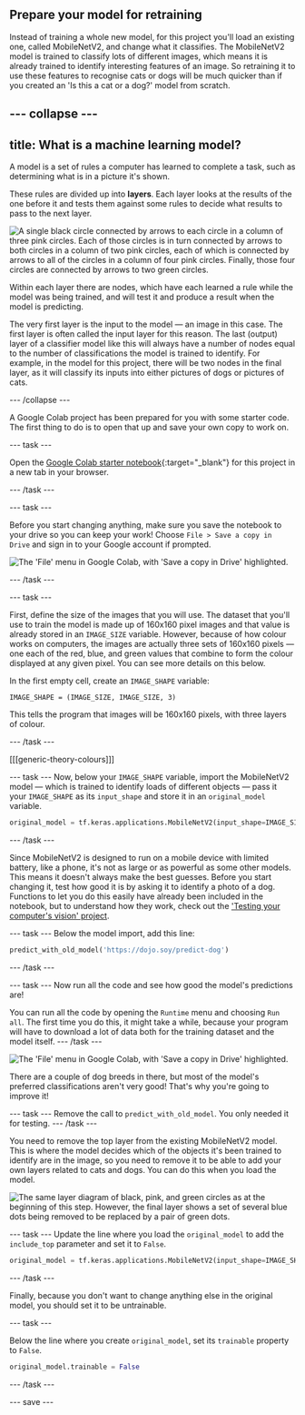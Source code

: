 ## Prepare your model for retraining

Instead of training a whole new model, for this project you'll load an existing one, called MobileNetV2, and change what it classifies. The MobileNetV2 model is trained to classify lots of different images, which means it is already trained to identify interesting features of an image. So retraining it to use these features to recognise cats or dogs will be much quicker than if you created an 'Is this a cat or a dog?' model from scratch.

--- collapse ---
---
title: What is a machine learning model?
---

A model is a set of rules a computer has learned to complete a task, such as determining what is in a picture it's shown.

These rules are divided up into **layers**. Each layer looks at the results of the one before it and tests them against some rules to decide what results to pass to the next layer.

![A single black circle connected by arrows to each circle in a column of three pink circles. Each of those circles is in turn connected by arrows to both circles in a column of two pink circles, each of which is connected by arrows to all of the circles in a column of four pink circles. Finally, those four circles are connected by arrows to two green circles.](images/neural_network_diagram.png)

Within each layer there are nodes, which have each learned a rule while the model was being trained, and will test it and produce a result when the model is predicting.

The very first layer is the input to the model — an image in this case. The first layer is often called the input layer for this reason. The last (output) layer of a classifier model like this will always have a number of nodes equal to the number of classifications the model is trained to identify. For example, in the model for this project, there will be two nodes in the final layer, as it will classify its inputs into either pictures of dogs or pictures of cats.

--- /collapse ---

A Google Colab project has been prepared for you with some starter code. The first thing to do is to open that up and save your own copy to work on.

--- task ---

Open the [Google Colab starter notebook](https://colab.research.google.com/drive/1uKqhEOSu9pIKVwgw4GOHqeq-jzPaYYMH#scrollTo=gebsfn75wKRg){:target="_blank"}  for this project in a new tab in your browser.

--- /task ---

--- task ---

Before you start changing anything, make sure you save the notebook to your drive so you can keep your work! Choose `File > Save a copy in Drive` and sign in to your Google account if prompted.

![The 'File' menu in Google Colab, with 'Save a copy in Drive' highlighted.](images/save_to_drive.png)

--- /task ---

--- task ---

First, define the size of the images that you will use. The dataset that you'll use to train the model is made up of 160x160 pixel images and that value is already stored in an `IMAGE_SIZE` variable. However, because of how colour works on computers, the images are actually three sets of 160x160 pixels — one each of the red, blue, and green values that combine to form the colour displayed at any given pixel. You can see more details on this below.

In the first empty cell, create an `IMAGE_SHAPE` variable:

```python3
IMAGE_SHAPE = (IMAGE_SIZE, IMAGE_SIZE, 3)
```

This tells the program that images will be 160x160 pixels, with three layers of colour.

--- /task ---

[[[generic-theory-colours]]]

--- task ---
Now, below your `IMAGE_SHAPE` variable, import the MobileNetV2 model — which is trained to identify loads of different objects — pass it your `IMAGE_SHAPE` as its `input_shape` and store it in an `original_model` variable.

```python
original_model = tf.keras.applications.MobileNetV2(input_shape=IMAGE_SIZE)
```
--- /task ---

Since MobileNetV2 is designed to run on a mobile device with limited battery, like a phone, it's not as large or as powerful as some other models. This means it doesn't always make the best guesses. Before you start changing it, test how good it is by asking it to identify a photo of a dog. Functions to let you do this easily have already been included in the notebook, but to understand how they work, check out the ['Testing your computer's vision' project](#).

--- task ---
Below the model import, add this line:

```python
predict_with_old_model('https://dojo.soy/predict-dog')
```

--- /task ---

--- task ---
Now run all the code and see how good the model's predictions are!

You can run all the code by opening the `Runtime` menu and choosing `Run all`. The first time you do this, it might take a while, because your program will have to download a lot of data both for the training dataset and the model itself.
--- /task ---

![The 'File' menu in Google Colab, with 'Save a copy in Drive' highlighted.](images/dog_prediction_original.png)

There are a couple of dog breeds in there, but most of the model's preferred classifications aren't very good! That's why you're going to improve it!

--- task ---
Remove the call to `predict_with_old_model`. You only needed it for testing.
--- /task ---

You need to remove the top layer from the existing MobileNetV2 model. This is where the model decides which of the objects it's been trained to identify are in the image, so you need to remove it to be able to add your own layers related to cats and dogs. You can do this when you load the model.

![The same layer diagram of black, pink, and green circles as at the beginning of this step. However, the final layer shows a set of several blue dots being removed to be replaced by a pair of green dots.](images/layer_change.png)

--- task ---
Update the line where you load the `original_model` to add the `include_top` parameter and set it to `False`.

```python
original_model = tf.keras.applications.MobileNetV2(input_shape=IMAGE_SHAPE, include_top=False)
```
--- /task ---

Finally, because you don't want to change anything else in the original model, you should set it to be untrainable.

--- task ---

Below the line where you create `original_model`, set its `trainable` property to `False`.

```python
original_model.trainable = False
```

--- /task ---

--- save ---
